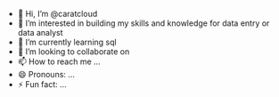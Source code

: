 - 👋 Hi, I’m @caratcloud
- 👀 I’m interested in building my skills and knowledge for data entry or data analyst
- 🌱 I’m currently learning sql
- 💞️ I’m looking to collaborate on 
- 📫 How to reach me ...
- 😄 Pronouns: ...
- ⚡ Fun fact: ...

<!---
caratcloud/caratcloud is a ✨ special ✨ repository because its `README.md` (this file) appears on your GitHub profile.
You can click the Preview link to take a look at your changes.
--->

